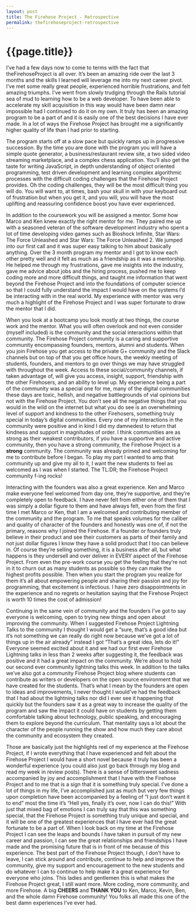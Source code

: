 ```yaml
---
layout: post
title: The Firehose Project - Retrospective
permalink: thefirehoseproject-retrospective
---
```


# {{page.title}}

I’ve had a few days now to come to terms with the fact that theFirehoseProject is all over. It’s been an amazing ride over the last 3 months and the skills I learned will leverage me into my next career pivot. I’ve met some really great people, experienced horrible frustrations, and felt amazing triumphs. I’ve went from slowly trudging through the Rails tutorial sea of mud to learning how to be a web developer. To have been able to accelerate my skill acquisition in this way would have been damn near impossible had I continued to do it on my own. It truly has been an amazing program to be a part of and it is easily one of the best decisions I have ever made. In a lot of ways the Firehose Project has brought me a significantly higher quality of life than I had prior to starting.

The program starts off at a slow pace but quickly ramps up in progressive succession. By the time you are done with the program you will have a simple quote generator, a business/restaurant review site, a two sided video streaming marketplace, and a complex chess application. You’ll also get the taste for writing JavaScript, in depth understanding of object oriented programming, test driven development and learning complex algorithmic processes with the difficult coding challenges that the Firehose Project provides. Oh the coding challenges, they will be the most difficult thing you will do. You will want to, at times, bash your skull in with your keyboard out of frustration but when you get it, and you will, you will have the most uplifting and reassuring confidence boost you have ever experienced.

In addition to the coursework you will be assigned a mentor. Some how Marco and Ken knew exactly the right mentor for me. They paired me up with a seasoned veteran of the software development industry who spent a lot of time developing video games such as Bioshock Infinite, Star Wars: The Force Unleashed and Star Wars: The Force Unleashed 2. We jumped into our first call and it was super easy talking to him about basically anything. Over the 3 month program my mentor and I got to know each other pretty well and it felt as much as a friendship as it was a mentorship. He helped me through my frustrations, gave me insights into the industry, gave me advice about jobs and the hiring process, pushed me to keep coding more and more difficult things, and taught me information that went beyond the Firehose Project and into the foundations of computer science so that I could fully understand the impact I would have on the systems I’d be interacting with in the real world. My experience with mentor was very much a highlight of the Firehose Project and I was super fortunate to draw the mentor that I did.

When you look at a bootcamp you look mostly at two things, the course work and the mentor. What you will often overlook and not even consider (myself included) is the community and the social interactions within that community. The Firehose Project community is a caring and supportive community encompassing founders, mentors, alumni and students. When you join Firehose you get access to the private G+ community and the Slack channels but on top of that you get office hours, the weekly meeting of students, founders, and mentors to go over things we may have struggled with throughout the week. Access to these social/community channels, if taken advantage of, will give you access, insight, support, friendship with the other Firehosers, and an ability to level up. My experience being a part of the community was a special one for me, many of the digital communities these days are toxic, hellish, and negative battlegrounds of vial opinions but not with the Firehose Project. You don’t see all the negative things that you would in the wild on the internet but what you do see is an overwhelming level of support and kindness to the other Firehosers, something truly special in today’s digital communities. Every one of my interactions in the community were positive and in kind I did my damnedest to return that kindness and support in magnitudes of order. I think communities are as strong as their weakest contributors, if you have a supportive and active community, then you have a strong community, the Firehose Project is a **strong** community. The community was already primed and welcoming for me to contribute before I began. To play my part I wanted to amp that community up and give my all to it, I want the new students to feel as welcomed as I was when I started. The TL:DR; the Firehose Project community f-ing rocks!

Interacting with the founders was also a great experience. Ken and Marco make everyone feel welcomed from day one, they’re supportive, and they’re completely open to feedback. I have never felt from either one of them that I was simply a dollar figure to them and have always felt, even from the first time I met Marco or Ken, that I am a welcomed and contributing member of the community and the program. To me that speaks volumes for the caliber and quality of character of the founders and honestly was one of, if not the primary, reasons why I joined the Firehose. If a founder or founders truly believe in their product and see their customers as parts of their family and not just dollar figures I know they have a solid product that I too can believe in. Of course they’re selling something, it is a business after all, but what happens is they undersell and over deliver in EVERY aspect of the Firehose Project. From even the pre-work course you get the feeling that they’re not in it to churn out as many students as possible so they can make the highest profits possible. Then when you start the program you realize for them it’s all about empowering people and sharing their passion and joy for programming, that excitement is infectious. I have zero disappointments in the experience and no regrets or hesitation saying that the Firehose Project is worth 10 times the cost of admission!

Continuing in the same vein of community and the founders I’ve got to say everyone is welcoming, open to trying new things and open about improving the community. When I suggested Firehose Project Lightning Talks to the community I thought I would get a “sure, that’s a good idea but it’s not something we can really do right now because we’ve got a lot of things up in the air already” instead I got “That’s a great idea, lets do it!” Everyone seemed excited about it and we had our first ever Firehose Lightning talks in less than 2 weeks after suggesting it, the feedback was positive and it had a great impact on the community. We’re about to hold our second ever community lightning talks this week. In addition to the talks we’ve also got a community Firehose Project blog where students can contribute as writers or developers on the open source environment that we have created for the students. That’s what I mean by the founders are open to ideas and improvements, I never thought I would’ve had the feedback that I had about the lightning talks nor did I ever see it happening that quickly but the founders saw it as a great way to increase the quality of the program and saw the impact it could have on students by getting them comfortable talking about technology, public speaking, and encouraging them to explore beyond the curriculum. That mentality says a lot about the character of the people running the show and how much they care about the community and ecosystem they created.

Those are basically just the highlights reel of my experience at the Firehose Project, if I wrote everything that I have experienced and felt about the Firehose Project I would have a short novel because it truly has been a wonderful experience (you could also just go back through my blog and read my week in review posts). There is a sense of bittersweet sadness accompanied by joy and accomplishment that I have with the Firehose Project and to me that is a sign that it is something truly special. I’ve done a lot of things in my life, I’ve accomplished just as much but very few things upon completion have been accompanied by a feeling of “I just don’t want it to end” most the time it’s “Hell yes, finally it’s over, now I can do this!” With just that mixed bag of emotions I can truly say that this was something special, that the Firehose Project is something truly unique and special, and it will be one of the greatest experiences that I have ever had the great fortunate to be a part of. When I look back on my time at the Firehose Project I can see the leaps and bounds I have taken in pursuit of my new career and passion, I can see the great relationships and friendships I have made and the promising future that is in front of me because of this experience. The best part of the Firehose Project though, I don’t have to leave, I can stick around and contribute, continue to help and improve the community, give my support and encouragement to the new students and do whatever I can to continue to help make it a great experience for everyone who joins. This ladies and gentlemen this is what makes the Firehose Project great, I still want more. More coding, more community, and more Firehose. A big **CHEERS** and **THANK YOU** to Ken, Marco, Kevin, Ben, and the whole damn Firehose community! You folks all made this one of the best damn experiences I’ve ever had.
